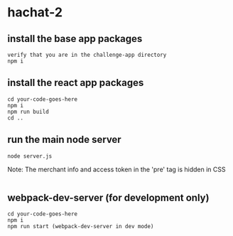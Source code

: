 # hachat-2

## install the base app packages
	verify that you are in the challenge-app directory
	npm i

## install the react app packages
    cd your-code-goes-here
    npm i
    npm run build
    cd ..

## run the main node server
    node server.js

Note:
The merchant info and access token in the 'pre' tag is hidden in CSS
    <pre id="info" class="hidden"></pre>

## webpack-dev-server (for development only)
    cd your-code-goes-here
    npm i
    npm run start (webpack-dev-server in dev mode)
